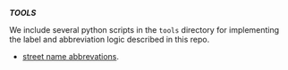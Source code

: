 ***TOOLS***

We include several python scripts in the `tools` directory for implementing the label and abbreviation logic described in this repo.

* [street name abbrevations](https://github.com/nvkelso/map-label-style-manual/tree/master/tools/street_names).